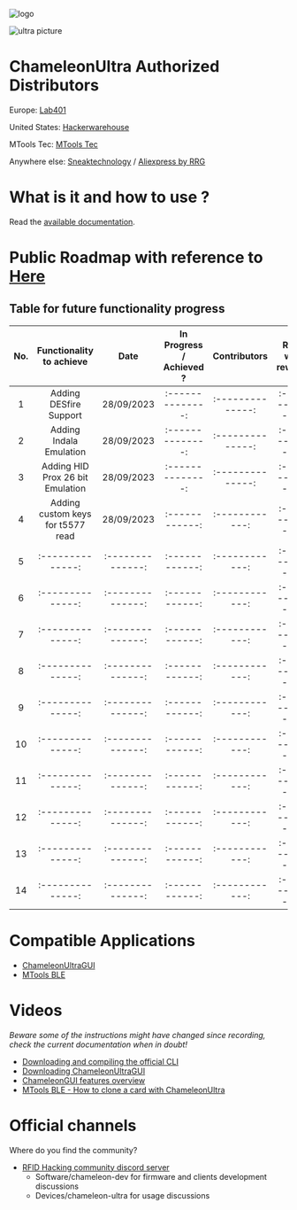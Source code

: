 ![logo](docs/images/ultra-logo.png)

![ultra picture](docs/images/ultra-overview.png)

# ChameleonUltra Authorized Distributors

Europe: [Lab401](https://lab401.com/)

United States: [Hackerwarehouse](https://hackerwarehouse.com/)

MTools Tec: [MTools Tec](https://shop.mtoolstec.com/)

Anywhere else: [Sneaktechnology](https://sneaktechnology.com) / [Aliexpress by RRG](https://proxgrind.aliexpress.com/store/1101312023) 


# What is it and how to use ?

Read the [available documentation](docs/README.md).

# Public Roadmap with reference to [Here](https://github.com/RfidResearchGroup/ChameleonUltra/wiki/Public-Roadmap)

Table for future functionality progress
---------------------------------

|No.|Functionality to achieve| Date | In Progress / Achieved ? | Contributors | RRG will reward |
|:--------------:|:--------------:|:--------:|:------------:|:------------:|:------------:|
|1| Adding DESfire Support|28/09/2023|:--------------:|:--------------:|:------------:|
|2| Adding Indala Emulation|28/09/2023|:--------------:|:--------------:|:------------:|
|3| Adding HID Prox 26 bit Emulation|28/09/2023|:--------------:|:--------------:|:------------:|
|4| Adding custom keys for t5577 read|28/09/2023|:------------:|:------------:|:------------:|
|5|:--------------:|:--------------:|:------------:|:------------:|:------------:|
|6|:--------------:|:--------------:|:------------:|:------------:|:------------:|
|7|:--------------:|:--------------:|:------------:|:------------:|:------------:|
|8|:--------------:|:--------------:|:------------:|:------------:|:------------:|
|9|:--------------:|:--------------:|:------------:|:------------:|:------------:|
|10|:--------------:|:--------------:|:------------:|:------------:|:------------:|
|11|:--------------:|:--------------:|:------------:|:------------:|:------------:|
|12|:--------------:|:--------------:|:------------:|:------------:|:------------:|
|13|:--------------:|:--------------:|:------------:|:------------:|:------------:|
|14|:--------------:|:--------------:|:------------:|:------------:|:------------:|

# Compatible Applications

* [ChameleonUltraGUI](https://github.com/GameTec-live/ChameleonUltraGUI)
* [MTools BLE](docs/mtoolsble.md)

# Videos

*Beware some of the instructions might have changed since recording, check the current documentation when in doubt!*

* [Downloading and compiling the official CLI](https://www.youtube.com/watch?v=VGpAeitNXH0)
* [Downloading ChameleonUltraGUI](https://www.youtube.com/watch?v=rHH7iqbX3nY)
* [ChameleonGUI features overview](https://www.youtube.com/watch?v=YqE8wyVSse4)
* [MTools BLE - How to clone a card with ChameleonUltra](https://youtu.be/IvH-xtdW1Wk?si=4exqgAAeJ-kxU3aN)

# Official channels

Where do you find the community?

* [RFID Hacking community discord server](https://t.ly/d4_C)
  * Software/chameleon-dev for firmware and clients development discussions
  * Devices/chameleon-ultra for usage discussions

